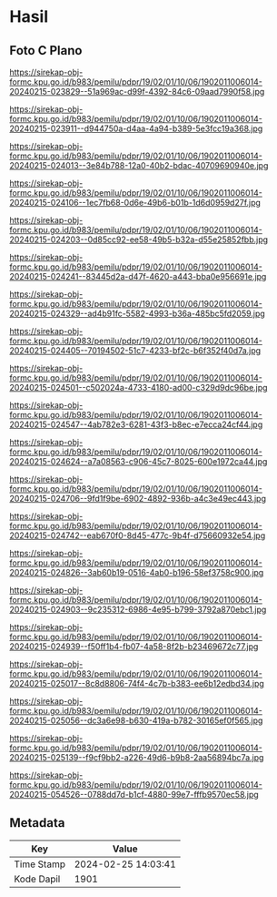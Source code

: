 # Hasil

## Foto C Plano

https://sirekap-obj-formc.kpu.go.id/b983/pemilu/pdpr/19/02/01/10/06/1902011006014-20240215-023829--51a969ac-d99f-4392-84c6-09aad7990f58.jpg

https://sirekap-obj-formc.kpu.go.id/b983/pemilu/pdpr/19/02/01/10/06/1902011006014-20240215-023911--d944750a-d4aa-4a94-b389-5e3fcc19a368.jpg

https://sirekap-obj-formc.kpu.go.id/b983/pemilu/pdpr/19/02/01/10/06/1902011006014-20240215-024013--3e84b788-12a0-40b2-bdac-40709690940e.jpg

https://sirekap-obj-formc.kpu.go.id/b983/pemilu/pdpr/19/02/01/10/06/1902011006014-20240215-024106--1ec7fb68-0d6e-49b6-b01b-1d6d0959d27f.jpg

https://sirekap-obj-formc.kpu.go.id/b983/pemilu/pdpr/19/02/01/10/06/1902011006014-20240215-024203--0d85cc92-ee58-49b5-b32a-d55e25852fbb.jpg

https://sirekap-obj-formc.kpu.go.id/b983/pemilu/pdpr/19/02/01/10/06/1902011006014-20240215-024241--83445d2a-d47f-4620-a443-bba0e956691e.jpg

https://sirekap-obj-formc.kpu.go.id/b983/pemilu/pdpr/19/02/01/10/06/1902011006014-20240215-024329--ad4b91fc-5582-4993-b36a-485bc5fd2059.jpg

https://sirekap-obj-formc.kpu.go.id/b983/pemilu/pdpr/19/02/01/10/06/1902011006014-20240215-024405--70194502-51c7-4233-bf2c-b6f352f40d7a.jpg

https://sirekap-obj-formc.kpu.go.id/b983/pemilu/pdpr/19/02/01/10/06/1902011006014-20240215-024501--c502024a-4733-4180-ad00-c329d9dc96be.jpg

https://sirekap-obj-formc.kpu.go.id/b983/pemilu/pdpr/19/02/01/10/06/1902011006014-20240215-024547--4ab782e3-6281-43f3-b8ec-e7ecca24cf44.jpg

https://sirekap-obj-formc.kpu.go.id/b983/pemilu/pdpr/19/02/01/10/06/1902011006014-20240215-024624--a7a08563-c906-45c7-8025-600e1972ca44.jpg

https://sirekap-obj-formc.kpu.go.id/b983/pemilu/pdpr/19/02/01/10/06/1902011006014-20240215-024706--9fd1f9be-6902-4892-936b-a4c3e49ec443.jpg

https://sirekap-obj-formc.kpu.go.id/b983/pemilu/pdpr/19/02/01/10/06/1902011006014-20240215-024742--eab670f0-8d45-477c-9b4f-d75660932e54.jpg

https://sirekap-obj-formc.kpu.go.id/b983/pemilu/pdpr/19/02/01/10/06/1902011006014-20240215-024826--3ab60b19-0516-4ab0-b196-58ef3758c900.jpg

https://sirekap-obj-formc.kpu.go.id/b983/pemilu/pdpr/19/02/01/10/06/1902011006014-20240215-024903--9c235312-6986-4e95-b799-3792a870ebc1.jpg

https://sirekap-obj-formc.kpu.go.id/b983/pemilu/pdpr/19/02/01/10/06/1902011006014-20240215-024939--f50ff1b4-fb07-4a58-8f2b-b23469672c77.jpg

https://sirekap-obj-formc.kpu.go.id/b983/pemilu/pdpr/19/02/01/10/06/1902011006014-20240215-025017--8c8d8806-74f4-4c7b-b383-ee6b12edbd34.jpg

https://sirekap-obj-formc.kpu.go.id/b983/pemilu/pdpr/19/02/01/10/06/1902011006014-20240215-025056--dc3a6e98-b630-419a-b782-30165ef0f565.jpg

https://sirekap-obj-formc.kpu.go.id/b983/pemilu/pdpr/19/02/01/10/06/1902011006014-20240215-025139--f9cf9bb2-a226-49d6-b9b8-2aa56894bc7a.jpg

https://sirekap-obj-formc.kpu.go.id/b983/pemilu/pdpr/19/02/01/10/06/1902011006014-20240215-054526--0788dd7d-b1cf-4880-99e7-fffb9570ec58.jpg


## Metadata

| Key        | Value               |
| ---------- | ------------------- |
| Time Stamp | 2024-02-25 14:03:41 |
| Kode Dapil | 1901                |



